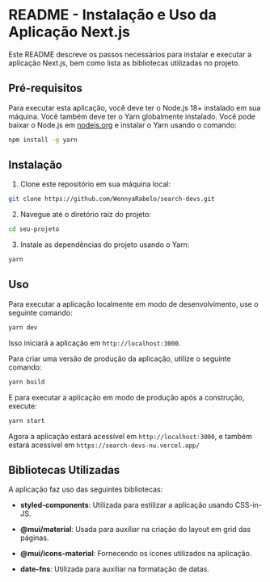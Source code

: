 # README - Instalação e Uso da Aplicação Next.js

Este README descreve os passos necessários para instalar e executar a aplicação Next.js, bem como lista as bibliotecas utilizadas no projeto.

## Pré-requisitos

Para executar esta aplicação, você deve ter o Node.js 18+ instalado em sua máquina. Você também deve ter o Yarn globalmente instalado. Você pode baixar o Node.js em [nodejs.org](https://nodejs.org/) e instalar o Yarn usando o comando:

```bash
npm install -g yarn
```

## Instalação

1. Clone este repositório em sua máquina local:

```bash
git clone https://github.com/WennyaRabelo/search-devs.git
```

2. Navegue até o diretório raiz do projeto:

```bash
cd seu-projeto
```

3. Instale as dependências do projeto usando o Yarn:

```bash
yarn
```

## Uso

Para executar a aplicação localmente em modo de desenvolvimento, use o seguinte comando:

```bash
yarn dev
```

Isso iniciará a aplicação em `http://localhost:3000`.

Para criar uma versão de produção da aplicação, utilize o seguinte comando:

```bash
yarn build
```

E para executar a aplicação em modo de produção após a construção, execute:

```bash
yarn start
```

Agora a aplicação estará acessível em `http://localhost:3000`, e também estará acessível em `https://search-devs-nu.vercel.app/`

## Bibliotecas Utilizadas

A aplicação faz uso das seguintes bibliotecas:

- **styled-components**: Utilizada para estilizar a aplicação usando CSS-in-JS.

- **@mui/material**: Usada para auxiliar na criação do layout em grid das páginas.

- **@mui/icons-material**: Fornecendo os ícones utilizados na aplicação.

- **date-fns**: Utilizada para auxiliar na formatação de datas.